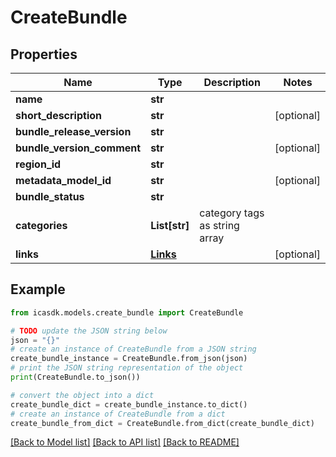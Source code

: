 # CreateBundle


## Properties

Name | Type | Description | Notes
------------ | ------------- | ------------- | -------------
**name** | **str** |  | 
**short_description** | **str** |  | [optional] 
**bundle_release_version** | **str** |  | 
**bundle_version_comment** | **str** |  | [optional] 
**region_id** | **str** |  | 
**metadata_model_id** | **str** |  | [optional] 
**bundle_status** | **str** |  | 
**categories** | **List[str]** | category tags as string array | 
**links** | [**Links**](Links.md) |  | [optional] 

## Example

```python
from icasdk.models.create_bundle import CreateBundle

# TODO update the JSON string below
json = "{}"
# create an instance of CreateBundle from a JSON string
create_bundle_instance = CreateBundle.from_json(json)
# print the JSON string representation of the object
print(CreateBundle.to_json())

# convert the object into a dict
create_bundle_dict = create_bundle_instance.to_dict()
# create an instance of CreateBundle from a dict
create_bundle_from_dict = CreateBundle.from_dict(create_bundle_dict)
```
[[Back to Model list]](../README.md#documentation-for-models) [[Back to API list]](../README.md#documentation-for-api-endpoints) [[Back to README]](../README.md)


